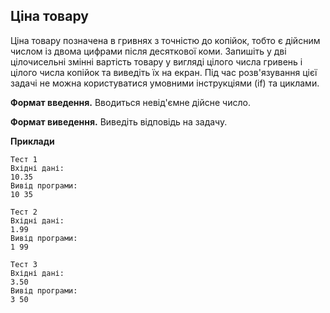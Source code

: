 ## Ціна товару
Ціна товару позначена в гривнях з точністю до копійок, тобто є дійсним числом із 
двома цифрами після десяткової коми. Запишіть у дві цілочисельні змінні вартість 
товару у вигляді цілого числа гривень і цілого числа копійок та виведіть їх на екран. 
Під час розв'язування цієї задачі не можна користуватися умовними інструкціями 
(if) та циклами.

**Формат введення.** Вводиться невід'ємне дійсне число.

**Формат виведення.** Виведіть відповідь на задачу.

**Приклади**

```
Тест 1
Вхідні дані:
10.35
Вивід програми:
10 35

Тест 2
Вхідні дані:
1.99
Вивід програми:
1 99

Тест 3
Вхідні дані:
3.50
Вивід програми:
3 50
```

